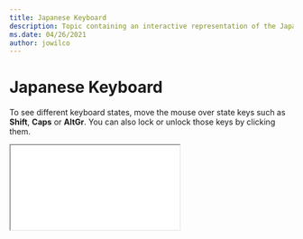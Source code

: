 ```yaml
--- 
title: Japanese Keyboard 
description: Topic containing an interactive representation of the Japanese Keyboard 
ms.date: 04/26/2021 
author: jowilco 
--- 
```

 
# Japanese Keyboard 
 
To see different keyboard states, move the mouse over state keys such as **Shift**, **Caps** or **AltGr**. You can also lock or unlock those keys by clicking them. 
 
<iframe src="kbdjpn.html"></iframe> 
